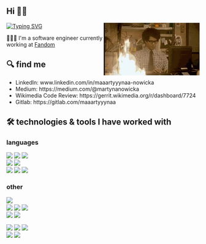 ## Hi 👋🏻

<img align="right" src="https://github.com/maaartyyynaa/resources/blob/master/it-crowd.gif" width="250" alt=""/>

[![Typing SVG](https://readme-typing-svg.herokuapp.com/?color=D6CBDB&lines=I'm+Martyna;I'm+backend+engineer;Currently+working+at+Fandom)](https://git.io/typing-svg)
<!--
[![Typing SVG](https://readme-typing-svg.herokuapp.com/?color=9aedff&lines=I'm+Martyna;I'm+software+engineer;Currently+working+at+Fandom)](https://git.io/typing-svg)
source: https://github.com/DenverCoder1/readme-typing-svg
-->
<!--
![](https://github.com/maaartyyynaa/resources/blob/master/rsz_fandom_logo_2021_lockup_1.png)

<ul>
  <li> 👩🏻‍💻 I'm a software engineer currently working at <a href="https://www.fandom.com/">Fandom</a></li> 
  <li> 🔬 I graduated from <b>UAM Poznań</b> with a bachelor's degree in <b>bioinformatics</b> </li> 
</ul>
-->
👩🏻‍💻 I'm a software engineer currently working at <a href="https://www.fandom.com/">Fandom</a>
## 🔍 find me
<ul>
  <li> LinkedIn: www.linkedin.com/in/maaartyyynaa-nowicka</li>
  <li> Medium: https://medium.com/@martynanowicka</li>
  <li> Wikimedia Code Review: https://gerrit.wikimedia.org/r/dashboard/7724</li>
  <li> Gitlab: https://gitlab.com/maaartyyynaa</li>
</ul>

## 🛠 technologies & tools I have worked with
### languages
![](https://img.shields.io/badge/-python-informational?style=flat&logo=python&logoColor=black&color=D6CBDB)
![](https://img.shields.io/badge/-django-informational?style=flat&logo=django&logoColor=black&color=D6CBDB)
![](https://img.shields.io/badge/-flask-informational?style=flat&logo=flask&logoColor=black&color=D6CBDB) \
![](https://img.shields.io/badge/PHP-informational?style=flat&logo=php&logoColor=black&color=D6CBDB)
![](https://img.shields.io/badge/mySQL-informational?style=flat&logo=mysql&logoColor=black&color=D6CBDB) \
![](https://img.shields.io/badge/JavaScript-informational?style=flat&logo=javascript&logoColor=black&color=D6CBDB)
![](https://img.shields.io/badge/html-informational?style=flat&logo=html&logoColor=black&color=D6CBDB)
![](https://img.shields.io/badge/css-informational?style=flat&logo=css&logoColor=black&color=D6CBDB)
### other
![](https://img.shields.io/badge/MediaWiki-informational?style=flat&logo=&logoColor=black&color=D6CBDB) \
![](https://img.shields.io/badge/docker-informational?style=flat&logo=docker&logoColor=black&color=D6CBDB)
![](https://img.shields.io/badge/k8s-informational?style=flat&logo=kubernetes&logoColor=black&color=D6CBDB)
![](https://img.shields.io/badge/jenkins-informational?style=flat&logo=jenkins&logoColor=black&color=D6CBDB) \
![](https://img.shields.io/badge/rabbitMQ-informational?style=flat&logo=rabbitmq&logoColor=black&color=D6CBDB)
![](https://img.shields.io/badge/kibana-informational?style=flat&logo=kibana&logoColor=black&color=D6CBDB)
<!-- ![](https://img.shields.io/badge/swagger-informational?style=flat&logo=swagger&logoColor=black&color=D6CBDB) \ -->
![](https://img.shields.io/badge/macOS-informational?style=flat&logo=gnubash&logoColor=black&color=D6CBDB)
![](https://img.shields.io/badge/linux-informational?style=flat&logo=linux&logoColor=black&color=D6CBDB)
![](https://img.shields.io/badge/bash-informational?style=flat&logo=javascript&logoColor=black&color=D6CBDB) \
![](https://img.shields.io/badge/jira-informational?style=flat&logo=jira&logoColor=black&color=D6CBDB)
![](https://img.shields.io/badge/confluence-informational?style=flat&logo=confluence&logoColor=black&color=D6CBDB)

<!--
## public repos stats
[![Maaartyyynaa's public repos stats](https://github-readme-stats.vercel.app/api?username=maaartyyynaa&count_private=true&show_icons=true&hide=stars,issues&show_icons=true&bg_color=30,e96443,904e95&title_color=fff&text_color=fff)](https://github.com/anuraghazra/github-readme-stats)
-->

